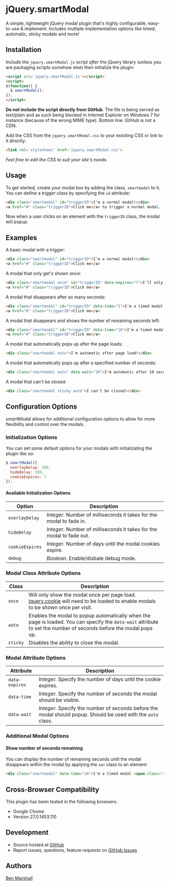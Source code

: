 jQuery.smartModal
=================

A simple, lightweight jQuery modal plugin that's highly configurable, easy-to-use &amp; implement. Includes multiple implementation options like timed, automatic, sticky modals and more!

## Installation

Include the `jquery.smartModal.js` script *after* the jQuery library (unless you are packaging scripts somehow else) then initialize the plugin:

```html
<script src='jquery.smartModal.js'></script>
<script>
$(function() {
  $.smartModal();
});
</script>
```

**Do not include the script directly from GitHub**. The file is being served as text/plain and as such being blocked in Internet Explorer on Windows 7 for instance (because of the wrong MIME type). Bottom line: GitHub is not a CDN.

Add the CSS from the `jquery.smartModal.css` to your exisiting CSS or link to it directly:

```html
<link rel='stylesheet' href='jquery.smartModal.css'>
```

*Feel free to edit the CSS to suit your site's needs.*

## Usage

To get started, create your modal box by adding the class, `smartmodal` to it. You can define a *trigger class* by specifying the `id` attribute:

```html
<div class="smartmodal" id="triggerID">I'm a normal modal!</div>
<a href="#" class="triggerID">Click me</a> to trigger a normal modal.
```

Now when a user clicks on an element with the `triggerID` class, the modal will popup.

## Examples

A basic modal with a trigger:

```html
<div class="smartmodal" id="triggerID">I'm a normal modal!</div>
<a href="#" class="triggerID">Click me</a>
```

A modal that only get's shown once:

```html
<div class="smartmodal once" id="triggerID" data-expires="7">I'll only get shown once!</div>
<a href="#" class="triggerID">Click me</a>
```

A modal that disappears after so many seconds:

```html
<div class="smartmodal" id="triggerID" data-time="5">I'm a timed modal!</div>
<a href="#" class="triggerID">Click me</a>
```

A modal that disappears and shows the number of remaining seconds left:

```html
<div class="smartmodal" id="triggerID" data-time="10">I'm a timed modal <span class="sec"></span> seconds before I close!</div>
<a href="#" class="triggerID">Click me</a>
```

A modal that automatically pops up after the page loads:

```html
<div class="smartmodal auto">I'm automatic after page load!</div>
```

A modal that automatically pops up after a specified number of seconds:

```html
<div class="smartmodal auto" data-wait="10">I'm automatic after 10 seconds!</div>
```

A modal that can't be closed:

```html
<div class="smartmodal sticky auto">I can't be closed!</div>
```

## Configuration Options

*smartModal* allows for additional configuration options to allow for more flexibility and control over the modals.

### Initialization Options

You can set some default options for your modals with initializating the plugin like so:

```javascript
$.smartModal({
  overlayDelay: 300,
  hideDelay: 300,
  cookieExpires: 7
});
```

#### Available Initialization Options

| Option | Description |
| --- | --- |
| `overlayDelay` | *Integer.* Number of milliseconds it takes for the modal to fade in. |
| `hideDelay` | *Integer.* Number of milliseconds it takes for the modal to fade out. |
| `cookieExpires` | *Integer.* Number of days until the modal cookies expire. |
| `debug` | *Boolean.* Enable/disbale debug mode. |


### Modal Class Attribute Options

| Class | Description |
| --- | --- |
| `once` | Will only show the modal once per page load. [jquery.cookie](https://github.com/carhartl/jquery-cookie) will need to be loaded to enable modals to be shown once per visit. |
| `auto` | Enables the modal to popup automatically when the page is loaded. You can specify the `data-wait` attribute to set the number of seconds before the modal pops up. |
| `sticky` | Disables the ability to close the modal. |

### Modal Attribute Options

| Attribute | Description |
| --- | --- |
| `data-expires` | *Integer.* Specify the number of days until the cookie expires. |
| `data-time` | *Integer.* Specify the number of seconds the modal should be visible. |
| `data-wait` | *Integer.* Specify the number of seconds before the modal should popup. Should be used with the `auto` class. |

### Additional Modal Options

#### Show number of seconds remaining

You can display the number of remaining seconds until the modal disappears within the modal by applying the `sec` class to an element:

```html
<div class="smartmodal" data-time="10">I'm a timed modal <span class="sec"></span> seconds before I close!</div>
```

## Cross-Browser Compatibility

This plugin has been tested in the following browsers:

* Google Chome
 * Version 27.0.1453.110


## Development

* Source hosted at [GitHub](https://github.com/bmarshall511/jquery-smartModal)
* Report issues, questions, feature requests on [GitHub Issues](https://github.com/bmarshall511/jquery-smartModal/issues)

## Authors

[Ben Marshall](http://www.benmarshall.me)